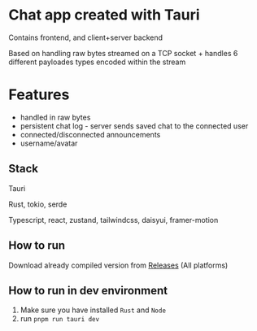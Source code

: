 # Chat app created with Tauri
Contains frontend, and client+server backend

Based on handling raw bytes streamed on a TCP socket + handles 6 different payloades types encoded within the stream

# Features
- handled in raw bytes
- persistent chat log - server sends saved chat to the connected user
- connected/disconnected announcements
- username/avatar

## Stack
Tauri

Rust, tokio, serde

Typescript, react, zustand, tailwindcss, daisyui, framer-motion

## How to run
Download already compiled version from [Releases](https://github.com/dejwi/tauri-chat-app/releases/tag/v1.0) (All platforms)

## How to run in dev environment
1. Make sure you have installed `Rust` and `Node`
2. run `pnpm run tauri dev`